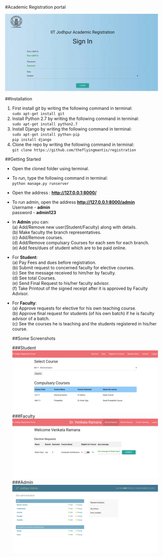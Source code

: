#Academic Registration portal

![Image](reg.png)

##Installation

1. First install git by writing the following command in terminal:  
`sudo apt-get install git`
2. Install Python 2.7 by writing the following command in terminal:  
`sudo apt-get install python2.7`
2. Install Django by writing the following command in terminal:  
`sudo apt-get install python-pip`  
`pip install django`  
3. Clone the repo by writing the following command in terminal:  
`git clone https://github.com/theflyingmantis/registration`

##Getting Started
- Open the cloned folder using terminal.
- To run, type the following command in terminal:  
`python manage.py runserver`
- Open the address  : **http://127.0.0.1:8000/**
- To run admin, open the address **http://127.0.0.1:8000/admin**  
Username - **admin**  
password - **admin123**  
- In **Admin** you can:  
(a) Add/Remove new user(Student/Faculty) along with details.  
(b) Make faculty the branch representatives.  
(c) Add/Remove courses.  
(d) Add/Remove compulsary Courses for each sem for each branch.  
(e) Add fees/dues of student which are to be paid online.  
- For **Student**:  
(a) Pay Fees and dues before registration.  
(b) Submit request to concerned faculty for elective courses.  
(c) See the message received to him/her by faculty.  
(d) See total Courses.  
(e) Send Final Request to his/her faculty advisor.  
(f) Take Printout of the signed receipt after it is approved by Faculty Advisor.  
- For **Faculty**:  
(a) Approve requests for elective for his own teaching course.  
(b) Approve final request for students (of his own batch) if he is faculty advisor of a batch.  
(c) See the courses he is teaching and the students registered in his/her course. 
  
  ##Some Screenshots  
    
  ###Student  
  ![Image](stu.png) 
  ###Faculty  
  ![Image](fac.png)
  ###Admin  
  ![Image](admin.png)  
  
